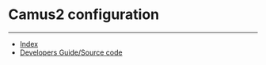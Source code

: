# Camus2 configuration


---

- [Index](/hx-deploy-tool/docs/index)
- [Developers Guide/Source code](https://github.com/helix-collective/hx-deploy-tool)
